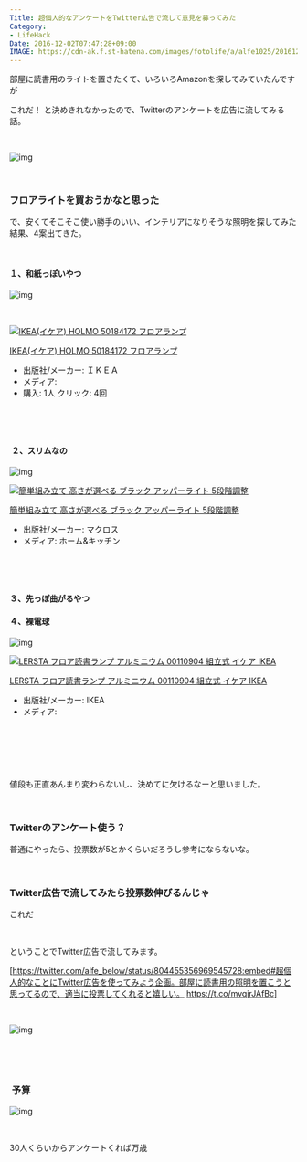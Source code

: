 ```yaml
---
Title: 超個人的なアンケートをTwitter広告で流して意見を募ってみた
Category:
- LifeHack
Date: 2016-12-02T07:47:28+09:00
IMAGE: https://cdn-ak.f.st-hatena.com/images/fotolife/a/alfe1025/20161201/20161201202754.jpg
---
```



部屋に読書用のライトを置きたくて、いろいろAmazonを探してみていたんですが

これだ！ と決めきれなかったので、Twitterのアンケートを広告に流してみる話。

 

![img](https://cdn-ak.f.st-hatena.com/images/fotolife/a/alfe1025/20161201/20161201202754.jpg)

 

### フロアライトを買おうかなと思った


で、安くてそこそこ使い勝手のいい、インテリアになりそうな照明を探してみた結果、4案出てきた。

 
<h4>１、和紙っぽいやつ</h4>

![img](https://cdn-ak.f.st-hatena.com/images/fotolife/a/alfe1025/20161202/20161202072713.png)

 
<div class="freezed">
<div class="external-link-detail"><a href="https://www.amazon.co.jp/exec/obidos/ASIN/B005PUTLXW/ab1025-22/"><img class="external-link-detail-image" title="IKEA(イケア) HOLMO 50184172 フロアランプ" src="https://ecx.images-amazon.com/images/I/31dlkQFgjAL._SL160_.jpg" alt="IKEA(イケア) HOLMO 50184172 フロアランプ" /></a>
<div class="external-link-detail-info">
<p class="external-link-detail-title"><a href="https://www.amazon.co.jp/exec/obidos/ASIN/B005PUTLXW/ab1025-22/">IKEA(イケア) HOLMO 50184172 フロアランプ</a>
<ul>
<li><span class="external-link-detail-label">出版社/メーカー:</span> ＩＫＥＡ</li>
<li><span class="external-link-detail-label">メディア:</span></li>
<li><span class="external-link-detail-label">購入</span>: 1人 <span class="external-link-detail-label">クリック</span>: 4回</li>

</ul>
</div>
<div class="external-link-detail-foot"> </div>
</div>
</div>

 
<h4> ２、スリムなの</h4>

![img](https://cdn-ak.f.st-hatena.com/images/fotolife/a/alfe1025/20161202/20161202072725.png)
<div class="freezed">
<div class="external-link-detail"><a href="https://www.amazon.co.jp/exec/obidos/ASIN/B00XOH4TNK/ab1025-22/"><img class="external-link-detail-image" title="簡単組み立て 高さが選べる ブラック アッパーライト 5段階調整" src="https://ecx.images-amazon.com/images/I/21soiBlL1DL._SL160_.jpg" alt="簡単組み立て 高さが選べる ブラック アッパーライト 5段階調整" /></a>
<div class="external-link-detail-info">
<p class="external-link-detail-title"><a href="https://www.amazon.co.jp/exec/obidos/ASIN/B00XOH4TNK/ab1025-22/">簡単組み立て 高さが選べる ブラック アッパーライト 5段階調整</a>
<ul>
<li><span class="external-link-detail-label">出版社/メーカー:</span> マクロス</li>
<li><span class="external-link-detail-label">メディア:</span> ホーム&amp;キッチン</li>

</ul>
</div>
<div class="external-link-detail-foot"> </div>
</div>
</div>

 
<h4>３、先っぽ曲がるやつ</h4>
<h4>４、裸電球</h4>

![img](https://cdn-ak.f.st-hatena.com/images/fotolife/a/alfe1025/20161202/20161202072804.png)
<div class="freezed">
<div class="external-link-detail"><a href="https://www.amazon.co.jp/exec/obidos/ASIN/B005F5I0YI/ab1025-22/"><img class="external-link-detail-image" title="LERSTA フロア読書ランプ アルミニウム 00110904 組立式 イケア IKEA" src="https://ecx.images-amazon.com/images/I/316OVgIYWeL._SL160_.jpg" alt="LERSTA フロア読書ランプ アルミニウム 00110904 組立式 イケア IKEA" /></a>
<div class="external-link-detail-info">
<p class="external-link-detail-title"><a href="https://www.amazon.co.jp/exec/obidos/ASIN/B005F5I0YI/ab1025-22/">LERSTA フロア読書ランプ アルミニウム 00110904 組立式 イケア IKEA</a>
<ul>
<li><span class="external-link-detail-label">出版社/メーカー:</span> IKEA</li>
<li><span class="external-link-detail-label">メディア:</span></li>

</ul>
</div>
<div class="external-link-detail-foot"> </div>
</div>
</div>

 

 

値段も正直あんまり変わらないし、決めてに欠けるなーと思いました。

 

### Twitterのアンケート使う？


普通にやったら、投票数が5とかくらいだろうし参考にならないな。

 

### Twitter広告で流してみたら投票数伸びるんじゃ


これだ

 

ということでTwitter広告で流してみます。

[https://twitter.com/alfe_below/status/804455356969545728:embed#超個人的なことにTwitter広告を使ってみよう企画。部屋に読書用の照明を置こうと思ってるので、適当に投票してくれると嬉しい。 https://t.co/mvqjrJAfBc]

 

![img](https://cdn-ak.f.st-hatena.com/images/fotolife/a/alfe1025/20161202/20161202074610.png)

 

 

###  予算


![img](https://cdn-ak.f.st-hatena.com/images/fotolife/a/alfe1025/20161202/20161202074622.png)

 

30人くらいからアンケートくれば万歳

 

 
